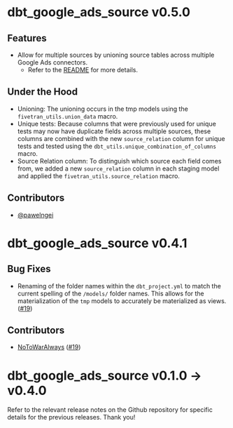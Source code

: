 # dbt_google_ads_source v0.5.0

## Features
- Allow for multiple sources by unioning source tables across multiple Google Ads connectors.
  - Refer to the [README](https://github.com/fivetran/dbt_google_ads_source#unioning-multiple-google_ads-connectors) for more details.

## Under the Hood
- Unioning: The unioning occurs in the tmp models using the `fivetran_utils.union_data` macro.
- Unique tests: Because columns that were previously used for unique tests may now have duplicate fields across multiple sources, these columns are combined with the new `source_relation` column for unique tests and tested using the `dbt_utils.unique_combination_of_columns` macro.
- Source Relation column: To distinguish which source each field comes from, we added a new `source_relation` column in each staging model and applied the `fivetran_utils.source_relation` macro. 

## Contributors
- [@pawelngei](https://github.com/pawelngei)

# dbt_google_ads_source v0.4.1

## Bug Fixes
- Renaming of the folder names within the `dbt_project.yml` to match the current spelling of the `/models/` folder names. This allows for the materialization of the `tmp` models to accurately be materialized as views. ([#19](https://github.com/fivetran/dbt_google_ads_source/pull/19))

## Contributors
- [NoToWarAlways](https://github.com/NoToWarAlways) ([#19](https://github.com/fivetran/dbt_google_ads_source/pull/19))

# dbt_google_ads_source v0.1.0 -> v0.4.0
Refer to the relevant release notes on the Github repository for specific details for the previous releases. Thank you!